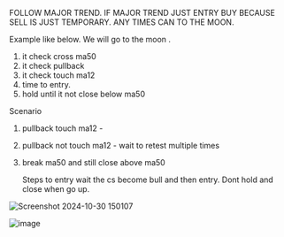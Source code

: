 FOLLOW MAJOR TREND. IF MAJOR TREND JUST ENTRY BUY BECAUSE SELL IS JUST TEMPORARY. ANY TIMES CAN TO THE MOON.


Example like below. We will go to the moon .

1. it check cross ma50
2. it check pullback
3. it check touch ma12
4. time to entry.
5. hold until it not close below ma50

Scenario
1. pullback touch ma12 - 
2. pullback not touch ma12 - wait to retest multiple times
3. break ma50 and still close above ma50

   Steps to entry
   wait the cs become bull and then entry.
   Dont hold and close when go up.
   
![Screenshot 2024-10-30 150107](https://github.com/user-attachments/assets/0cb640e7-2a28-4df3-ad0b-1007100e4363)


![image](https://github.com/user-attachments/assets/5c88fee0-2f16-4891-af73-68f61cae7b18)
